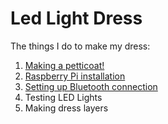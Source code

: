 # Led Light Dress

The things I do to make my dress:

1. [Making a petticoat!](/1_petticoat.md)
2. [Raspberry Pi installation](2_Raspbian_installation)
3. [Setting up Bluetooth connection](/3_Bluetooth.md)
4. Testing LED Lights
5. Making dress layers

